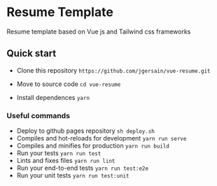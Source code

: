 # Resume Template

Resume template based on Vue js and Tailwind css frameworks

## Quick start

- Clone this repository `https://github.com/jgersain/vue-resume.git`

- Move to source code `cd vue-resume`

- Install dependences `yarn`

### Useful commands

- Deploy to github pages repository `sh deploy.sh`
- Compiles and hot-reloads for development `yarn run serve`
- Compiles and minifies for production `yarn run build`
- Run your tests `yarn run test`
- Lints and fixes files `yarn run lint`
- Run your end-to-end tests `yarn run test:e2e`
- Run your unit tests `yarn run test:unit`
